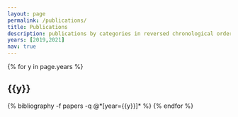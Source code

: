 ```yaml
---
layout: page
permalink: /publications/
title: Publications
description: publications by categories in reversed chronological order. generated by jekyll-scholar.
years: [2019,2021]
nav: true
---
```


<div class="publications">

{% for y in page.years %}
  <h2 class="year">{{y}}</h2>
  {% bibliography -f papers -q @*[year={{y}}]* %}
{% endfor %}

</div>
